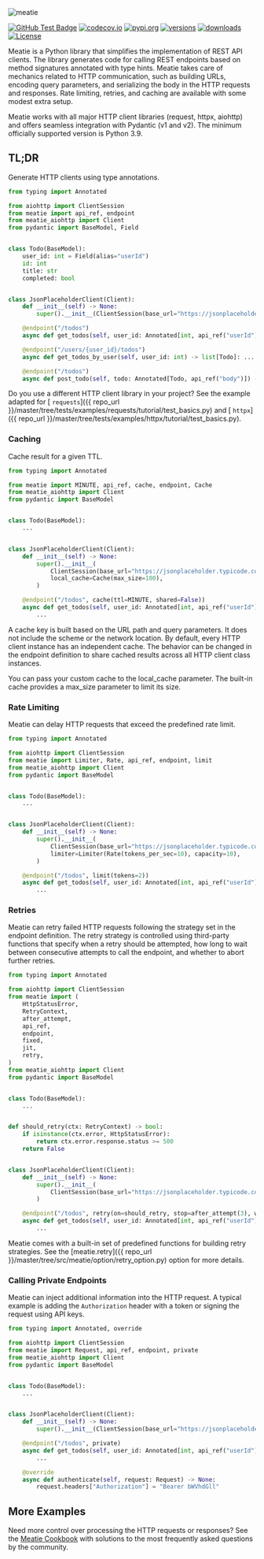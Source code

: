 <img src="https://repository-images.githubusercontent.com/735134836/df6752b8-38fa-4550-968e-cd2eda4adb37" alt="meatie">

[![GitHub Test Badge][1]][2] [![codecov.io][3]][4] [![pypi.org][5]][6] [![versions][7]][8]
[![downloads][9]][10] [![License][11]][12]

[1]: https://github.com/pmateusz/meatie/actions/workflows/ci.yaml/badge.svg "GitHub CI Badge"

[2]: https://github.com/pmateusz/meatie/actions/workflows/ci.yaml "GitHub Actions Page"

[3]: https://codecov.io/gh/pmateusz/meatie/branch/master/graph/badge.svg?branch=master "Coverage Badge"

[4]: https://codecov.io/gh/pmateusz/meatie?branch=master "Codecov site"

[5]: https://img.shields.io/pypi/v/meatie.svg "Pypi Latest Version Badge"

[6]: https://pypi.python.org/pypi/meatie "Pypi site"

[7]:https://img.shields.io/pypi/pyversions/meatie.svg

[8]: https://github.com/pmateusz/meatie

[9]: https://static.pepy.tech/badge/meatie

[10]: https://pepy.tech/project/meatie

[11]: https://img.shields.io/github/license/pmateusz/meatie "License Badge"

[12]: https://opensource.org/license/bsd-3-clause "License"


Meatie is a Python library that simplifies the implementation of REST API clients. The library generates code for
calling REST endpoints based on method signatures annotated with type hints. Meatie takes care of mechanics related to
HTTP communication, such as building URLs, encoding query parameters, and serializing the body in the HTTP requests and
responses. Rate limiting, retries, and caching are available with some modest extra setup.

Meatie works with all major HTTP client libraries (request, httpx, aiohttp) and offers seamless integration with
Pydantic (v1 and v2). The minimum officially supported version is Python 3.9.

## TL;DR

Generate HTTP clients using type annotations.

```python
from typing import Annotated

from aiohttp import ClientSession
from meatie import api_ref, endpoint
from meatie_aiohttp import Client
from pydantic import BaseModel, Field


class Todo(BaseModel):
    user_id: int = Field(alias="userId")
    id: int
    title: str
    completed: bool


class JsonPlaceholderClient(Client):
    def __init__(self) -> None:
        super().__init__(ClientSession(base_url="https://jsonplaceholder.typicode.com"))

    @endpoint("/todos")
    async def get_todos(self, user_id: Annotated[int, api_ref("userId")] = None) -> list[Todo]: ...

    @endpoint("/users/{user_id}/todos")
    async def get_todos_by_user(self, user_id: int) -> list[Todo]: ...

    @endpoint("/todos")
    async def post_todo(self, todo: Annotated[Todo, api_ref("body")]) -> Todo: ...
```

Do you use a different HTTP client library in your project? See the example adapted for [
`requests`]({{ repo_url }}/master/tree/tests/examples/requests/tutorial/test_basics.py) and [
`httpx`]({{ repo_url }}/master/tree/tests/examples/httpx/tutorial/test_basics.py).

### Caching

Cache result for a given TTL.

```python
from typing import Annotated

from meatie import MINUTE, api_ref, cache, endpoint, Cache
from meatie_aiohttp import Client
from pydantic import BaseModel


class Todo(BaseModel):
    ...


class JsonPlaceholderClient(Client):
    def __init__(self) -> None:
        super().__init__(
            ClientSession(base_url="https://jsonplaceholder.typicode.com"),
            local_cache=Cache(max_size=100),
        )

    @endpoint("/todos", cache(ttl=MINUTE, shared=False))
    async def get_todos(self, user_id: Annotated[int, api_ref("userId")] = None) -> list[Todo]:
        ...
```

A cache key is built based on the URL path and query parameters. It does not include the scheme or the network location.
By default, every HTTP client instance has an independent cache. The behavior can be changed in the endpoint definition
to share cached results across all HTTP client class instances.

You can pass your custom cache to the local_cache parameter. The built-in cache provides a max_size parameter to limit
its size.

### Rate Limiting

Meatie can delay HTTP requests that exceed the predefined rate limit.

```python
from typing import Annotated

from aiohttp import ClientSession
from meatie import Limiter, Rate, api_ref, endpoint, limit
from meatie_aiohttp import Client
from pydantic import BaseModel


class Todo(BaseModel):
    ...


class JsonPlaceholderClient(Client):
    def __init__(self) -> None:
        super().__init__(
            ClientSession(base_url="https://jsonplaceholder.typicode.com"),
            limiter=Limiter(Rate(tokens_per_sec=10), capacity=10),
        )

    @endpoint("/todos", limit(tokens=2))
    async def get_todos(self, user_id: Annotated[int, api_ref("userId")] = None) -> list[Todo]:
        ...
```

### Retries

Meatie can retry failed HTTP requests following the strategy set in the endpoint definition. The retry strategy is
controlled using third-party functions that specify when a retry should be attempted, how long to wait between
consecutive attempts to call the endpoint, and whether to abort further retries.

```python
from typing import Annotated

from aiohttp import ClientSession
from meatie import (
    HttpStatusError,
    RetryContext,
    after_attempt,
    api_ref,
    endpoint,
    fixed,
    jit,
    retry,
)
from meatie_aiohttp import Client
from pydantic import BaseModel


class Todo(BaseModel):
    ...


def should_retry(ctx: RetryContext) -> bool:
    if isinstance(ctx.error, HttpStatusError):
        return ctx.error.response.status >= 500
    return False


class JsonPlaceholderClient(Client):
    def __init__(self) -> None:
        super().__init__(
            ClientSession(base_url="https://jsonplaceholder.typicode.com", raise_for_status=True)
        )

    @endpoint("/todos", retry(on=should_retry, stop=after_attempt(3), wait=fixed(5) + jit(2)))
    async def get_todos(self, user_id: Annotated[int, api_ref("userId")] = None) -> list[Todo]:
        ...
```

Meatie comes with a built-in set of predefined functions for building retry strategies. See
the [meatie.retry]({{ repo_url }}/master/tree/src/meatie/option/retry_option.py) option for more details.

### Calling Private Endpoints

Meatie can inject additional information into the HTTP request. A typical example is adding the `Authorization` header
with a token or signing the request using API keys.

```python
from typing import Annotated, override

from aiohttp import ClientSession
from meatie import Request, api_ref, endpoint, private
from meatie_aiohttp import Client
from pydantic import BaseModel


class Todo(BaseModel):
    ...


class JsonPlaceholderClient(Client):
    def __init__(self) -> None:
        super().__init__(ClientSession(base_url="https://jsonplaceholder.typicode.com"))

    @endpoint("/todos", private)
    async def get_todos(self, user_id: Annotated[int, api_ref("userId")] = None) -> list[Todo]:
        ...

    @override
    async def authenticate(self, request: Request) -> None:
        request.headers["Authorization"] = "Bearer bWVhdGll"
```

## More Examples

Need more control over processing the HTTP requests or responses? See the [Meatie Cookbook](./cookbook.md) with
solutions to the most frequently asked questions by the community.
